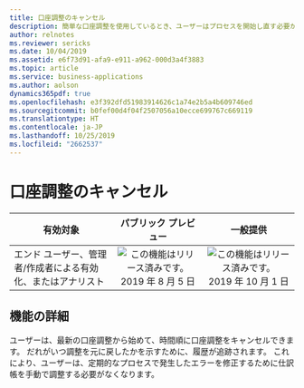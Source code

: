 ```yaml
---
title: 口座調整のキャンセル
description: 簡単な口座調整を使用しているとき、ユーザーはプロセスを開始し直す必要がある場合は調整を柔軟にキャンセルできます。
author: relnotes
ms.reviewer: sericks
ms.date: 10/04/2019
ms.assetid: e6f73d91-afa9-e911-a962-000d3a4f3883
ms.topic: article
ms.service: business-applications
ms.author: aolson
dynamics365pdf: true
ms.openlocfilehash: e3f392dfd51983914626c1a74e2b5a4b609746ed
ms.sourcegitcommit: b0fef00d4f04f2507056a10ecce699767c669119
ms.translationtype: HT
ms.contentlocale: ja-JP
ms.lasthandoff: 10/25/2019
ms.locfileid: "2662537"
---
```

# <a name="cancel-bank-reconciliation"></a>口座調整のキャンセル


| 有効対象    |  パブリック プレビュー | 一般提供 | 
| ---------- | :----------: |:----------: |
|エンド ユーザー、管理者/作成者による有効化、またはアナリスト|![この機能はリリース済みです。](/dynamics365-release-plan/media/green-checkmark.png "この機能はリリース済みです。") 2019 年 8 月 5 日| ![この機能はリリース済みです。](/dynamics365-release-plan/media/green-checkmark.png "この機能はリリース済みです。") 2019 年 10 月 1 日|






## <a name="feature-details"></a>機能の詳細
<!--feature detail start -->
ユーザーは、最新の口座調整から始めて、時間順に口座調整をキャンセルできます。 だれがいつ調整を元に戻したかを示すために、履歴が追跡されます。 これにより、ユーザーは、定期的なプロセスで発生したエラーを修正するために仕訳帳を手動で調整する必要がなくなります。
<!--feature detail end -->



